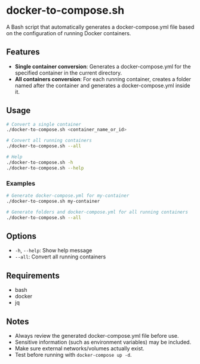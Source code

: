 
# docker-to-compose.sh

A Bash script that automatically generates a docker-compose.yml file based on the configuration of running Docker containers.

## Features

- **Single container conversion**: Generates a docker-compose.yml for the specified container in the current directory.
- **All containers conversion**: For each running container, creates a folder named after the container and generates a docker-compose.yml inside it.

## Usage

```bash
# Convert a single container
./docker-to-compose.sh <container_name_or_id>

# Convert all running containers
./docker-to-compose.sh --all

# Help
./docker-to-compose.sh -h
./docker-to-compose.sh --help
```

### Examples

```bash
# Generate docker-compose.yml for my-container
./docker-to-compose.sh my-container

# Generate folders and docker-compose.yml for all running containers
./docker-to-compose.sh --all
```

## Options

- `-h`, `--help`: Show help message
- `--all`: Convert all running containers

## Requirements

- bash
- docker
- jq

## Notes

- Always review the generated docker-compose.yml file before use.
- Sensitive information (such as environment variables) may be included.
- Make sure external networks/volumes actually exist.
- Test before running with `docker-compose up -d`.
